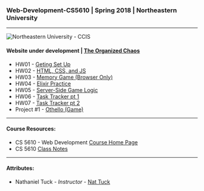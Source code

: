 ### Web-Development-CS5610 | Spring 2018 | Northeastern University
___
![Northeastern University - CCIS](https://www.northeastern.edu/guidelines/images/page/CCISLogo_S_bR.png)

#### Website under development | [The Organized Chaos](http://organizedchaos.me)
  * HW01 - [Geting Set Up](http://hw01.organizedchaos.me)
  * HW02 - [HTML, CSS, and JS](http://hw02.organizedchaos.me)
  * HW03 - [Memory Game (Browser Only)](https://github.com/vipul018/Web-Development-CS5610/tree/master/hw03/memory)
  * HW04 - [Elixir Practice](https://github.com/vipul018/Web-Development-CS5610/tree/master/hw04/calc)
  * HW05 - [Server-Side Game Logic](http://memory.organizedchaos.me)
  * HW06 - [Task Tracker pt 1](http://tasktracker.organizedchaos.me)
  * HW07 - [Task Tracker pt 2](http://tasks2.organizedchaos.me)
  * Project #1 - [Othello (Game)](http://othello.organizedchaos.me)
___

#### Course Resources:
  * CS 5610 - Web Development [Course Home Page](http://www.ccs.neu.edu/home/ntuck/courses/2018/01/cs4550/) 
  * CS 5610 [Class Notes](http://www.ccs.neu.edu/home/ntuck/courses/2018/01/cs4550/notes/)
___
#### Attributes:
  * Nathaniel Tuck - _Instructor_ - [Nat Tuck](https://www.ccis.northeastern.edu/people/nathaniel-tuck/)
